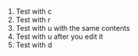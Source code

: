 1. Test with c
2. Test with r
3. Test with u with the same contents
4. Test with u after you edit it
5. Test with d